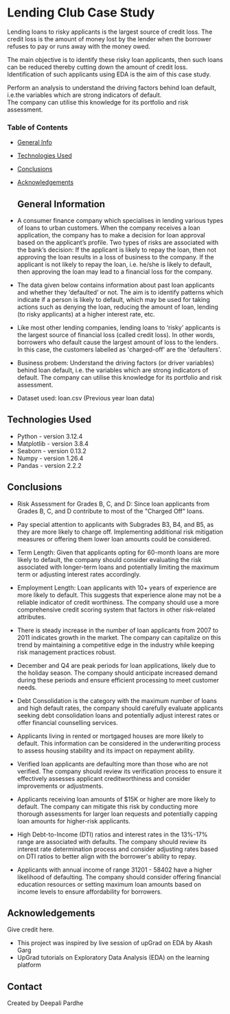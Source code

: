 # Lending Club Case Study

Lending loans to risky applicants is the largest source of credit loss.
The credit loss is the amount of money lost by the lender 
when the borrower refuses to pay or runs away with the money owed.  

The main objective is to identify these risky loan applicants, 
then such loans can be reduced thereby cutting down the amount of credit loss. 
Identification of such applicants using EDA is the aim of this case study.   

Perform an analysis to understand the driving factors behind loan default, i.e.the variables which are strong indicators of default.  
The company can utilise this knowledge for its portfolio and risk assessment.

### Table of Contents
* [General Info](#general-information)
* [Technologies Used](#technologies-used)
* [Conclusions](#conclusions)
* [Acknowledgements](#acknowledgements)

  ## General Information
- A consumer finance company which specialises in lending various types of loans to urban customers. When the company receives a loan application, the company has to make a decision for loan approval based on the applicant’s profile. Two types of risks are associated with the bank’s decision:
If the applicant is likely to repay the loan, then not approving the loan results in a loss of business to the company.
If the applicant is not likely to repay the loan, i.e. he/she is likely to default, then approving the loan may lead to a financial loss for the company.

- The data given below contains information about past loan applicants and whether they ‘defaulted’ or not. The aim is to identify patterns which indicate if a person is likely to default, which may be used for taking actions such as denying the loan, reducing the amount of loan, lending (to risky applicants) at a higher interest rate, etc.

- Like most other lending companies, lending loans to ‘risky’ applicants is the largest source of financial loss (called credit loss). In other words, borrowers who default cause the largest amount of loss to the lenders. In this case, the customers labelled as 'charged-off' are the 'defaulters'. 
- Business probem: Understand the driving factors (or driver variables) behind loan default, i.e. the variables which are strong indicators of default.  The company can utilise this knowledge for its portfolio and risk assessment. 
- Dataset used: loan.csv (Previous year loan data)

## Technologies Used
- Python - version 3.12.4
- Matplotlib - version 3.8.4
- Seaborn - version 0.13.2
- Numpy - version 1.26.4
- Pandas - version 2.2.2

## Conclusions
- Risk Assessment for Grades B, C, and D: Since loan applicants from Grades B, C, and D contribute to most of the "Charged Off" loans.

- Pay special attention to applicants with Subgrades B3, B4, and B5, as they are more likely to charge off. Implementing additional risk mitigation measures or offering them lower loan amounts could be considered.

- Term Length: Given that applicants opting for 60-month loans are more likely to default, the company should consider evaluating the risk associated with longer-term loans and potentially limiting the maximum term or adjusting interest rates accordingly.

- Employment Length: Loan applicants with 10+ years of experience are more likely to default. This suggests that experience alone may not be a reliable indicator of credit worthiness. The company should use a more comprehensive credit scoring system that factors in other risk-related attributes.

- There is steady increase in the number of loan applicants from 2007 to 2011 indicates growth in the market. The company can capitalize on this trend by maintaining a competitive edge in the industry while keeping risk management practices robust.

- December and Q4 are peak periods for loan applications, likely due to the holiday season. The company should anticipate increased demand during these periods and ensure efficient processing to meet customer needs.

- Debt Consolidation is the category with the maximum number of loans and high default rates, the company should carefully evaluate applicants seeking debt consolidation loans and potentially adjust interest rates or offer financial counselling services.

- Applicants living in rented or mortgaged houses are more likely to default. This information can be considered in the underwriting process to assess housing stability and its impact on repayment ability.

- Verified loan applicants are defaulting more than those who are not verified. The company should review its verification process to ensure it effectively assesses applicant creditworthiness and consider improvements or adjustments.

- Applicants receiving loan amounts of $15K or higher are more likely to default. The company can mitigate this risk by conducting more thorough assessments for larger loan requests and potentially capping loan amounts for higher-risk applicants.

- High Debt-to-Income (DTI) ratios and interest rates in the 13%-17% range are associated with defaults. The company should review its interest rate determination process and consider adjusting rates based on DTI ratios to better align with the borrower's ability to repay.

- Applicants with annual income of range 31201 - 58402 have a higher likelihood of defaulting. The company should consider offering financial education resources or setting maximum loan amounts based on income levels to ensure affordability for borrowers.

## Acknowledgements
Give credit here.
- This project was inspired by live session of upGrad on EDA by Akash Garg
- UpGrad tutorials on Exploratory Data Analysis (EDA) on the learning platform

## Contact
Created by Deepali Pardhe

